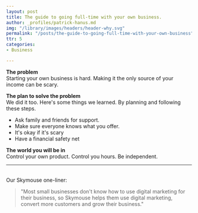```yaml
---
layout: post
title: The guide to going full-time with your own business.
author: _profiles/patrick-hanus.md
img: "/library/images/headers/header-why.svg"
permalink: "/posts/the-guide-to-going-full-time-with-your-own-business"
ttr: 5
categories:
- Business

---
```

**The problem**  
Starting your own business is hard. Making it the only source of your income can be scary.

**The plan to solve the problem**  
We did it too. Here's some things we learned. By planning and following these steps.

* Ask family and friends for support.
* Make sure everyone knows what you offer.
* It's okay if it's scary
* Have a financial safety net

**The world you will be in**  
Control your own product. Control you hours. Be independent.

***

###### 

Our Skymouse one-liner:

> "Most small businesses don't know how to use digital marketing for their business, so Skymouse helps them use digital marketing, convert more customers and grow their business."
